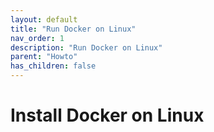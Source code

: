 ```yaml
---
layout: default
title: "Run Docker on Linux"
nav_order: 1
description: "Run Docker on Linux"
parent: "Howto"
has_children: false
---
```


# Install Docker on Linux


